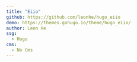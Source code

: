 ```yaml
---
title: "Eiio"
github: https://github.com/leonhe/hugo_eiio
demo: https://themes.gohugo.io/theme/hugo_eiio/
author: Leon He
ssg:
  - Hugo
cms:
  - No Cms
---
```

